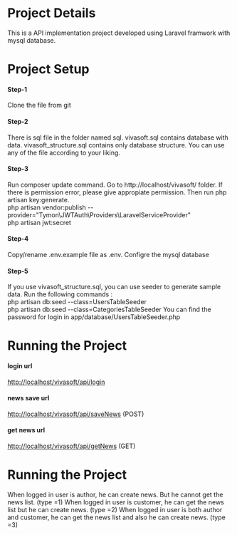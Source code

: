# Project Details
This is a API implementation project developed using Laravel framwork with mysql database.

# Project Setup

#### Step-1
Clone the file from git
#### Step-2
There is sql file in the folder named sql. vivasoft.sql contains database with data. vivasoft_structure.sql contains only database structure. You can use any of the file according to your liking.
#### Step-3
Run composer update command. Go to http://localhost/vivasoft/ folder. If there is permission error, please give appropiate permission. Then run
php artisan key:generate. <br /> php artisan vendor:publish --provider="Tymon\JWTAuth\Providers\LaravelServiceProvider" <br />php artisan jwt:secret
#### Step-4
Copy/rename .env.example file as .env. Configre the mysql database
#### Step-5
If you use vivasoft_structure.sql, you can use seeder to generate sample data. Run the following commands : <br>
php artisan db:seed --class=UsersTableSeeder <br>
php artisan db:seed --class=CategoriesTableSeeder
You can find the password for login in app/database/UsersTableSeeder.php

# Running the Project 
#### login url
[http://localhost/vivasoft/api/login](http://localhost/vivasoft/api/login)

#### news save url
[http://localhost/vivasoft/api/saveNews](http://localhost/vivasoft/api/saveNews) (POST)
 
#### get news url
[http://localhost/vivasoft/api/getNews](http://localhost/vivasoft/api/saveNews)	(GET)

# Running the Project 
When logged in user is author, he can create news. But he cannot get the news list. (type =1)
When logged in user is customer, he can get the news list but he can create news. (type =2)
When logged in user is both author and customer, he can get the news list and also he can create news. (type =3)